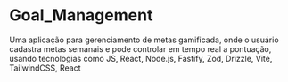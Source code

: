 # Goal_Management
Uma aplicação para gerenciamento de metas gamificada, onde o usuário cadastra metas semanais e pode controlar em tempo real a pontuação,  usando tecnologias como JS, React, Node.js, Fastify, Zod, Drizzle, Vite, TailwindCSS, React 
